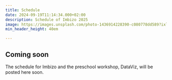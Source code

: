 ```yaml
---
title: Schedule
date: 2024-09-19T11:14:34.000+02:00
description: Schedule of Imbizo 2025
image: https://images.unsplash.com/photo-1436914228390-c080778dd589?ixlib=rb-1.2.1&ixid=MnwxMjA3fDB8MHxwaG90by1wYWdlfHx8fGVufDB8fHx8&auto=format&fit=crop&w=1500&q=95
min_header_height: 40em

---
```


## **Coming soon**

The schedule for Imbizo and the preschool workshop, DataViz, will be posted here soon.
